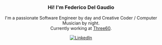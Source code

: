 <div align="center">

### Hi! I'm Federico Del Gaudio

I'm a passionate Software Engineer by day and Creative Coder / Computer Musician by night.<br/>
Currently working at [Three60](https://three60energy.com/).<br/>

<div align="center">

<a href="https://www.linkedin.com/in/federico-del-gaudio/" target="_blank"><img src="https://img.shields.io/badge/LinkedIn-%230077B5.svg?&style=flat-square&logo=linkedin&logoColor=white" alt="LinkedIn"></a>

</div>
